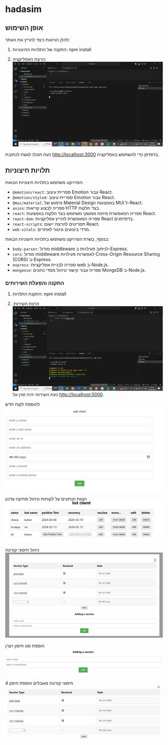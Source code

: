 # hadasim

## אופן השימוש

להלן הוראות כיצד להריץ את האתר:

1. התקנה של התלויות החיצוניות:
npm install

2. הרצת האפליקציה:
![alt text](image.png)


כעת תוכלו לגשת לכתובת [http://localhost:3000](http://localhost:3000) בדפדפן כדי להשתמש באפליקציה.


## תלויות חיצוניות

הפרויקט משתמש בתלויות חיצוניות הבאות:

- `@emotion/react`: ספריית עיצוב Emotion עבור React.
- `@emotion/styled`: ספריית עיצוב Emotion עבור React.
- `@mui/material`: מימוש של Material Design באמצעות MUI ל-React.
- `axios`: ספריה לבצוע קריאות HTTP בצד הלקוח.
- `react`: ספריה המאפשרת פיתוח ממשקי משתמש בצד הלקוח באמצעות React.
- `react-dom`: ספריה המאפשרת להריץ אפליקציות React בדפדפנים.
- `react-scripts`: תסריטים להרצת יישום React.
- `web-vitals`: מדדי ביצועים וניטור לאתרים.

בנוסף, בשרת הפרויקט משתמש בתלויות חיצוניות הבאות:

- `body-parser`: מודול middleware לניתוב פעילויות ב-Express.
- `cors`: מודול middleware לאפשרות פעילויות Cross-Origin Resource Sharing (CORS) ב-Express.
- `express`: ספריה לבניית אפליקציות web ב-Node.js.
- `mongoose`: ספריה עבור קישור וניהול מסדי נתונים MongoDB ב-Node.js.

### התקנה והפעלת השירותים

1. התקנת התלויות:
npm install


2. הרצת השירות:
![alt text](image-1.png)
כעת השירות יהיה זמין על [http://localhost:5000](http://localhost:5000).

להוספת לקוח חדש
![alt text](image-2.png)

הצגת הנתונים על לקוחות וניהול מחיקה עדכון
![alt text](image-3.png)

ניהול חיסוני קורונה
![alt text](image-4.png)

הוספת סוג חיסון ויצרן
![alt text](image-5.png)

4 חיסוני קורונה מוגבלים הוספת חיסון
![alt text](image-6.png)